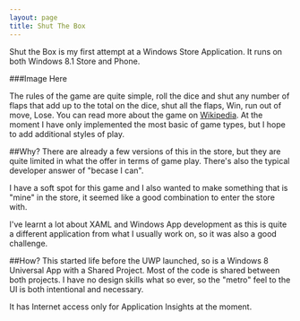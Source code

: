 ```yaml
---
layout: page
title: Shut The Box
---
```


Shut the Box is my first attempt at a Windows Store Application. It runs on both Windows 8.1 Store and Phone.

###Image Here

The rules of the game are quite simple, roll the dice and shut any number of flaps that add up to the 
total on the dice, shut all the flaps, Win, run out of move, Lose. You can read more about the game on 
[Wikipedia][1]. At the moment I have only implemented the most basic of game types, but I hope to add 
additional styles of play.

##Why?
There are already a few versions of this in the store, but they are quite limited in what the offer in 
terms of game play. There's also the typical developer answer of "becase I can". 

I have a soft spot for this game and I also wanted to make something that is "mine" in the store, it seemed
like a good combination to enter the store with.

I've learnt a lot about XAML and Windows App development as this is quite a different application from what
I usually work on, so it was also a good challenge.

##How?
This started life before the UWP launched, so is a Windows 8 Universal App with a Shared Project. Most of 
the code is shared between both projects. I have no design skills what so ever, so the "metro" feel to the 
UI is both intentional and necessary.

It has Internet access only for Application Insights at the moment.

 [1]:https://en.wikipedia.org/wiki/Shut_the_Box